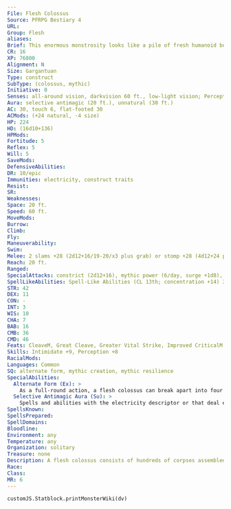 ```yaml
---
File: Flesh Colossus
Source: PFRPG Bestiary 4
URL: 
Group: Flesh
aliases: 
Brief: This enormous monstrosity looks like a pile of fresh humanoid bodies shoved into a shambling humanoid shape.
CR: 16
XP: 76800
Alignment: N
Size: Gargantuan
Type: construct
SubType: (colossus, mythic)
Initiative: 0
Senses: all-around vision, darkvision 60 ft., low-light vision; Perception +8
Aura: selective antimagic (20 ft.), unnatural (30 ft.)
AC: 30, touch 6, flat-footed 30
ACMods: (+24 natural, -4 size)
HP: 224
HD: (16d10+136)
HPMods: 
Fortitude: 5
Reflex: 5
Will: 5
SaveMods: 
DefensiveAbilities: 
DR: 10/epic
Immunities: electricity, construct traits
Resist: 
SR: 
Weaknesses: 
Space: 20 ft.
Speed: 60 ft.
MoveMods: 
Burrow: 
Climb: 
Fly: 
Maneuverability: 
Swim: 
Melee: 2 slams +28 (2d12+16/19-20/x3 plus grab) or stomp +28 (4d12+24 plus pinning stomp)
Reach: 20 ft.
Ranged: 
SpecialAttacks: constrict (2d12+16), mythic power (6/day, surge +1d8), mythic quickening, pinning stomp
SpellLikeAbilities: Spell-Like Abilities (CL 13th; concentration +14) 3/day-waves of fatigue 1/day-circle of death (DC 17)
STR: 42
DEX: 11
CON: -
INT: 3
WIS: 10
CHA: 7
BAB: 16
CMB: 36
CMD: 46
Feats: CleaveM, Great Cleave, Greater Vital Strike, Improved CriticalM (slam), Improved Vital Strike, Power AttackM, Toughness, Vital Strike
Skills: Intimidate +9, Perception +8
RacialMods: 
Languages: Common
SQ: alternate form, mythic creation, mythic resilience
SpecialAbilities:
  Alternate Form (Ex): >
    As a full-round action, a flesh colossus can break apart into four composite creatures. These composite creatures are identical to flesh golems (Pathfinder RPG Bestiary 160) but lack the golem's DR and the berserk and immunity to magic abilities. They gain DR 5/epic, electricity absorption, and selective antimagic aura (10 feet). Divide the colossus's current total hit points by 4 to determine how many hit points each composite creature has. Reverting into a single form requires all of the remaining composite creatures to be adjacent to each other and a full-round action. When this occurs, add up the remaining hit points to determine the colossus's total hit points.
  Selective Antimagic Aura (Su): >
    Spells and abilities with the electricity descriptor or that deal electricity damage are unaffected by this field, as are necromancy spells and effects.
SpellsKnown: 
SpellsPrepared: 
SpellDomains: 
Bloodline: 
Environment: any
Temperature: any
Organization: solitary
Treasure: none
Description: A flesh colossus consists of hundreds of corpses assembled into a macabre whole. Its stands roughly 60 feet tall and weighs about 150,000 pounds.  Construction  Creating a flesh colossus requires at least 500 humanoid corpses with a total cost of 10,000 gp.  FLESH COLOSSUS CL 12th; Price 120,000 gp  Construction  Requirements Craft Construct, Mythic Crafter 6th mythic tier, animate dead, antimagic field, gentle repose, limited wish; Skill Heal DC 25; Cost 70,000 gp
Race: 
Class: 
MR: 6
---
```

```dataviewjs
customJS.Statblock.printMonsterWiki(dv)
```
